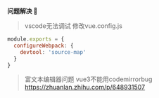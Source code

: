**问题解决 🚧**
> vscode无法调试 
修改vue.config.js 
```js
module.exports = {
  configureWebpack: {
    devtool: 'source-map'
  }
}
```
> 富文本编辑器问题
vue3不能用codemirrorbug https://zhuanlan.zhihu.com/p/648931507
